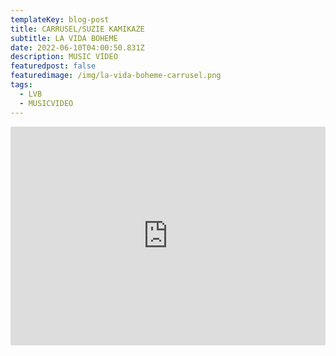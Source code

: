 ```yaml
---
templateKey: blog-post
title: CARRUSEL/SUZIE KAMIKAZE
subtitle: LA VIDA BOHEME
date: 2022-06-10T04:00:50.831Z
description: MUSIC VIDEO
featuredpost: false
featuredimage: /img/la-vida-boheme-carrusel.png
tags:
  - LVB
  - MUSICVIDEO
---
```

<iframe width="100%" height="350px" src="https://www.youtube.com/embed/sqk6DTIeXtg" title="YouTube video player" frameborder="0" allow="accelerometer; autoplay; clipboard-write; encrypted-media; gyroscope; picture-in-picture" allowfullscreen></iframe>